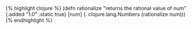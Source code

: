 {% highlight clojure %}
(defn rationalize
  "returns the rational value of num"
  {:added "1.0"
   :static true}
  [num]
  (. clojure.lang.Numbers (rationalize num)))
{% endhighlight %}
